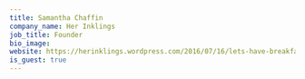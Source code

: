 ```yaml
---
title: Samantha Chaffin
company_name: Her Inklings
job_title: Founder
bio_image:
website: https://herinklings.wordpress.com/2016/07/16/lets-have-breakfast-a-post-on-self-care/
is_guest: true
---
```

